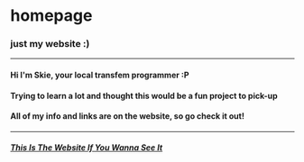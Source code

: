 # homepage
### just my website :)
---
#### Hi I'm Skie, your local transfem programmer :P
#### Trying to learn a lot and thought this would be a fun project to pick-up
#### All of my info and links are on the website, so go check it out!
---
##### [This Is The Website If You Wanna See It](https://skie3e.github.io)
